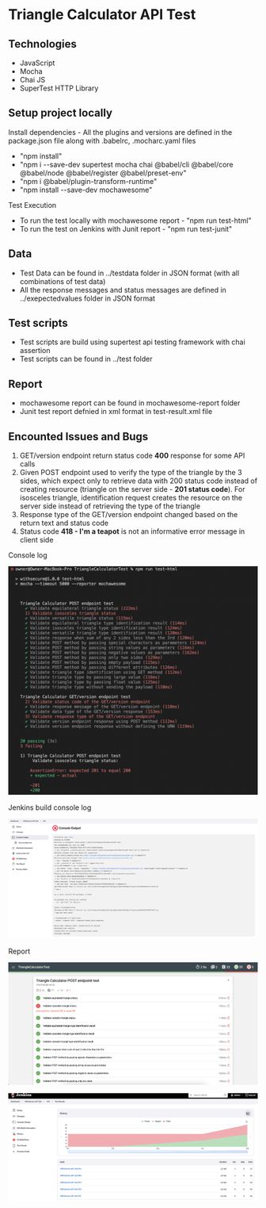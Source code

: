 # Triangle Calculator API Test

## Technologies
* JavaScript
* Mocha
* Chai JS
* SuperTest HTTP Library

## Setup project locally

Install dependencies - All the plugins and versions are defined in the package.json file along with .babelrc, .mocharc.yaml files
* "npm install"
* "npm i --save-dev supertest mocha chai @babel/cli  @babel/core @babel/node @babel/register @babel/preset-env"
* "npm i @babel/plugin-transform-runtime"
* "npm install --save-dev mochawesome"

Test Execution
- To run the test locally with mochawesome report - "npm run test-html"
- To run the test on Jenkins with Junit report - "npm run test-junit"

## Data

* Test Data can be found in ../testdata folder in JSON format (with all combinations of test data)
* All the response messages and status messages are defined in ../exepectedvalues folder in JSON format

## Test scripts

* Test scripts are build using supertest api testing framework with chai assertion
* Test scripts can be found in ../test folder

## Report

* mochawesome report can be found in mochawesome-report folder
* Junit test report defnied in xml format in test-result.xml file

## Encounted Issues and Bugs

1. GET/version endpoint return status code **400** response for some API calls
2. Given POST endpoint used to verify the type of the triangle by the 3 sides, which expect only to retrieve data with 200 status code instead of creating resource (triangle on the server side - **201 status code**). For isosceles triangle, identification request creates the resource on the server side instead of retrieving the type of the triangle
3. Response type of the GET/version endpoint changed based on the return text and status code
4. Status code **418 - I'm a teapot** is not an informative error message in client side

Console log

![img.png](readme-screenshots/consolelog.png)

Jenkins build console log

![img.png](readme-screenshots/jenkinsbuildlog.png)

Report

![img.png](readme-screenshots/mochawesomereport.png)

![img.png](readme-screenshots/jenkinsreport.png)


